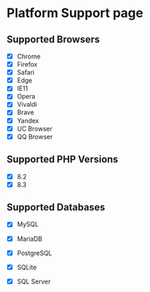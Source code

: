 # Platform Support page

## Supported Browsers

- [x] Chrome
- [x] Firefox
- [x] Safari
- [x] Edge
- [x] IE11
- [x] Opera
- [x] Vivaldi
- [x] Brave
- [x] Yandex
- [x] UC Browser
- [x] QQ Browser

## Supported PHP Versions

- [x] 8.2
- [x] 8.3

## Supported Databases

- [x] MySQL
- [x] MariaDB
- [x] PostgreSQL
- [x] SQLite
- [x] SQL Server

